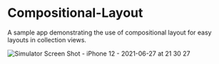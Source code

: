 # Compositional-Layout

A sample app demonstrating the use of compositional layout for easy layouts in collection views.

![Simulator Screen Shot - iPhone 12 - 2021-06-27 at 21 30 27](https://user-images.githubusercontent.com/14129317/123550838-18b8ee00-d78f-11eb-94a6-bbf9f41afdf7.png)

